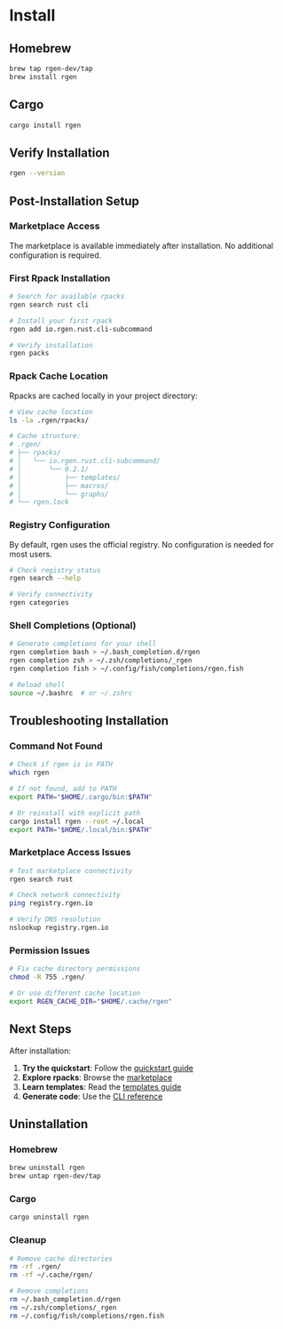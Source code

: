 # Install

## Homebrew
```bash
brew tap rgen-dev/tap
brew install rgen
```

## Cargo

```bash
cargo install rgen
```

## Verify Installation

```bash
rgen --version
```

## Post-Installation Setup

### Marketplace Access

The marketplace is available immediately after installation. No additional configuration is required.

### First Rpack Installation

```bash
# Search for available rpacks
rgen search rust cli

# Install your first rpack
rgen add io.rgen.rust.cli-subcommand

# Verify installation
rgen packs
```

### Rpack Cache Location

Rpacks are cached locally in your project directory:

```bash
# View cache location
ls -la .rgen/rpacks/

# Cache structure:
# .rgen/
# ├── rpacks/
# │   └── io.rgen.rust.cli-subcommand/
# │       └── 0.2.1/
# │           ├── templates/
# │           ├── macros/
# │           └── graphs/
# └── rgen.lock
```

### Registry Configuration

By default, rgen uses the official registry. No configuration is needed for most users.

```bash
# Check registry status
rgen search --help

# Verify connectivity
rgen categories
```

### Shell Completions (Optional)

```bash
# Generate completions for your shell
rgen completion bash > ~/.bash_completion.d/rgen
rgen completion zsh > ~/.zsh/completions/_rgen
rgen completion fish > ~/.config/fish/completions/rgen.fish

# Reload shell
source ~/.bashrc  # or ~/.zshrc
```

## Troubleshooting Installation

### Command Not Found

```bash
# Check if rgen is in PATH
which rgen

# If not found, add to PATH
export PATH="$HOME/.cargo/bin:$PATH"

# Or reinstall with explicit path
cargo install rgen --root ~/.local
export PATH="$HOME/.local/bin:$PATH"
```

### Marketplace Access Issues

```bash
# Test marketplace connectivity
rgen search rust

# Check network connectivity
ping registry.rgen.io

# Verify DNS resolution
nslookup registry.rgen.io
```

### Permission Issues

```bash
# Fix cache directory permissions
chmod -R 755 .rgen/

# Or use different cache location
export RGEN_CACHE_DIR="$HOME/.cache/rgen"
```

## Next Steps

After installation:

1. **Try the quickstart**: Follow the [quickstart guide](quickstart.md)
2. **Explore rpacks**: Browse the [marketplace](marketplace.md)
3. **Learn templates**: Read the [templates guide](templates.md)
4. **Generate code**: Use the [CLI reference](cli.md)

## Uninstallation

### Homebrew
```bash
brew uninstall rgen
brew untap rgen-dev/tap
```

### Cargo
```bash
cargo uninstall rgen
```

### Cleanup
```bash
# Remove cache directories
rm -rf .rgen/
rm -rf ~/.cache/rgen/

# Remove completions
rm ~/.bash_completion.d/rgen
rm ~/.zsh/completions/_rgen
rm ~/.config/fish/completions/rgen.fish
```
